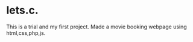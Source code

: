 # lets.c.
This is a trial and my first project. Made a movie booking webpage using html,css,php,js.
